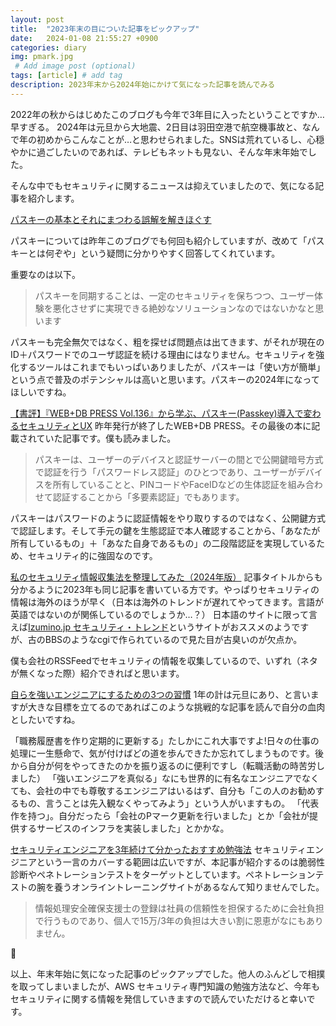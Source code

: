 ```yaml
---
layout: post
title:  "2023年末の目についた記事をピックアップ"
date:   2024-01-08 21:55:27 +0900
categories: diary
img: pmark.jpg
 # Add image post (optional)
tags: [article] # add tag
description: 2023年末から2024年始にかけて気になった記事を読んでみる
---
```


2022年の秋からはじめたこのブログも今年で3年目に入ったということですか…早すぎる。
2024年は元旦から大地震、2日目は羽田空港で航空機事故と、なんで年の初めからこんなことが…と思わせられました。SNSは荒れているし、心穏やかに過ごしたいのであれば、テレビもネットも見ない、そんな年末年始でした。

そんな中でもセキュリティに関するニュースは抑えていましたので、気になる記事を紹介します。

[パスキーの基本とそれにまつわる誤解を解きほぐす](https://blog.agektmr.com/2023/12/passkey-mythbusting.html)

パスキーについては昨年このブログでも何回も紹介していますが、改めて「パスキーとは何ぞや」という疑問に分かりやすく回答してくれています。

重要なのは以下。

> パスキーを同期することは、一定のセキュリティを保ちつつ、ユーザー体験を悪化させずに実現できる絶妙なソリューションなのではないかなと思います

パスキーも完全無欠ではなく、粗を探せば問題点は出てきます、がそれが現在のID＋パスワードでのユーザ認証を続ける理由にはなりません。セキュリティを強化するツールはこれまでもいっぱいありましたが、パスキーは「使い方が簡単」という点で普及のポテンシャルは高いと思います。パスキーの2024年になってほしいですね。


[【書評】『WEB+DB PRESS Vol.136』から学ぶ、パスキー(Passkey)導入で変わるセキュリティとUX](https://dev.classmethod.jp/articles/benefit_of_passkey_in_web_db_press_136/)
昨年発行が終了したWEB+DB PRESS。その最後の本に記載されていた記事です。僕も読みました。

> パスキーは、ユーザーのデバイスと認証サーバーの間とで公開鍵暗号方式で認証を行う「パスワードレス認証」のひとつであり、ユーザーがデバイスを所有していることと、PINコードやFaceIDなどの生体認証を組み合わせて認証することから「多要素認証」でもあります。

パスキーはパスワードのように認証情報をやり取りするのではなく、公開鍵方式で認証します。そして手元の鍵を生態認証で本人確認することから、「あなたが所有しているもの」＋「あなた自身であるもの」の二段階認証を実現しているため、セキュリティ的に強固なのです。

[私のセキュリティ情報収集法を整理してみた（2024年版）](https://foxsecurity.hatenablog.com/entry/2024/01/03/081044)
記事タイトルからも分かるように2023年も同じ記事を書いている方です。やっぱりセキュリティの情報は海外のほうが早く（日本は海外のトレンドが遅れてやってきます。言語が英語ではないのが関係しているのでしょうか…？）
日本語のサイトに限って言えば[Izumino.jp セキュリティ・トレンド](http://izumino.jp/Security/sec_trend.cgi)というサイトがおススメのようですが、古のBBSのようなcgiで作られているので見た目が古臭いのが欠点か。

僕も会社のRSSFeedでセキュリティの情報を収集しているので、いずれ（ネタが無くなった際）紹介できればと思います。

[自らを強いエンジニアにするための3つの習慣](https://speakerdeck.com/shinyorke/i-need-to-be-myself-i-cant-be-no-one-else)
1年の計は元旦にあり、と言いますが大きな目標を立てるのであればこのような挑戦的な記事を読んで自分の血肉としたいですね。

「職務履歴書を作り定期的に更新する」たしかにこれ大事ですよ!日々の仕事の処理に一生懸命で、気が付けばどの道を歩んできたか忘れてしまうものです。後から自分が何をやってきたのかを振り返るのに便利ですし（転職活動の時苦労しました）
「強いエンジニアを真似る」なにも世界的に有名なエンジニアでなくても、会社の中でも尊敬するエンジニアはいるはず、自分も「この人のお勧めするもの、言うことは先入観なくやってみよう」という人がいますもの。
「代表作を持つ」。自分だったら「会社のPマーク更新を行いました」とか「会社が提供するサービスのインフラを実装しました」とかかな。

[セキュリティエンジニアを3年続けて分かったおすすめ勉強法](https://p-0.me/b/p/614/)
セキュリティエンジニアという一言のカバーする範囲は広いですが、本記事が紹介するのは脆弱性診断やペネトレーションテストをターゲットとしています。ペネトレーションテストの腕を養うオンライントレーニングサイトがあるなんて知りませんでした。

> 情報処理安全確保支援士の登録は社員の信頼性を担保するために会社負担で行うものであり、個人で15万/3年の負担は大きい割に恩恵がなにもありません。

🤔

以上、年末年始に気になった記事のピックアップでした。他人のふんどしで相撲を取ってしまいましたが、AWS セキュリティ専門知識の勉強方法など、今年もセキュリティに関する情報を発信していきますので読んでいただけると幸いです。